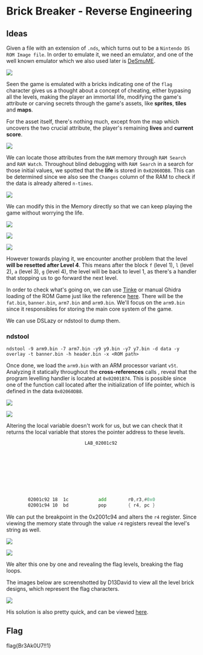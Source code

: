 # Brick Breaker - Reverse Engineering

## Ideas

Given a file with an extension of `.nds`, which turns out to be a `Nintendo DS ROM Image file`. In order to emulate it, we need an emulator, and one of the well known emulator which we also used later is [DeSmuME](http://desmume.org/download/).

![](image/review.png)

Seen the game is emulated with a bricks indicating one of the `flag` character gives us a thought about a concept of cheating, either bypasing all the levels, making the player an immortal life, modifying the game's attribute or carving secrets through the game's assets, like **sprites**, **tiles** and **maps**.

For the asset itself, there's nothing much, except from the map which uncovers the two crucial attribute, the player's remaining **lives** and **current score**.

![](image/maps_view.png)

We can locate those attributes from the `RAM` memory through `RAM Search` and `RAM Watch`. Throughout blind debugging with `RAM Search` in a search for those initial values, we spotted that the **life** is stored in `0x02060DB8`. This can be determined since we also see the `Changes` column of the RAM to check if the data is already altered `n-times`.

![](image/ramsearch.png)

We can modify this in the Memory directly so that we can keep playing the game without worrying the life.

![](image/priorscore.png)

![](image/tamperedscore.png)

![](image/updated_tamper.png)

However towards playing it, we encounter another problem that the level **will be resetted after Level 4**. This means after the block `f` (level 1), `l` (level 2), `a` (level 3), `g` (level 4), the level will be back to level 1, as there's a handler that stopping us to go forward the next level.

In order to check what's going on, we can use [Tinke](https://github.com/pleonex/tinke) or manual Ghidra loading of the ROM Game just like the reference [here](https://www.starcubelabs.com/reverse-engineering-ds/).
There will be the `fat.bin`, `banner.bin`, `arm7.bin` and `arm9.bin`. We'll focus on the `arm9.bin` since it responsibles for storing the main core system of the game.

We can use DSLazy or ndstool to dump them.

### ndstool
```
ndstool -9 arm9.bin -7 arm7.bin -y9 y9.bin -y7 y7.bin -d data -y overlay -t banner.bin -h header.bin -x <ROM path>
```

Once done, we load the `arm9.bin` with an ARM processor variant `v5t`. Analyzing it statically throughout the **cross-references** calls , reveal that the program levelling handler is located at `0x02001B74`.
This is possible since one of the function call located after the initialization of life pointer, which is defined in the data `0x02060DB8`.

![](image/ghidra1.png)

![](image/ghidra2.png)

Altering the local variable doesn't work for us, but we can check that it returns the local variable that stores the pointer address to these levels.

```asm
                             LAB_02001c92                                    XREF[20]:    02001b84 (j) , 02001b92 (j) , 
                                                                                          02001ba0 (j) , 02001bae (j) , 
                                                                                          02001bbc (j) , 02001bca (j) , 
                                                                                          02001bd8 (j) , 02001be6 (j) , 
                                                                                          02001bf4 (j) , 02001c02 (j) , 
                                                                                          02001c10 (j) , 02001c1e (j) , 
                                                                                          02001c2c (j) , 02001c3a (j) , 
                                                                                          02001c48 (j) , 02001c56 (j) , 
                                                                                          02001c64 (j) , 02001c72 (j) , 
                                                                                          02001c80 (j) , 02001c8e (j)   
        02001c92 18  1c           add        r0,r3,#0x0
        02001c94 10  bd           pop        { r4, pc }

```

We can put the breakpoint in the 0x2001c94 and alters the `r4` register. Since viewing the memory state through the value `r4` registers reveal the level's string as well.

![](image/disasm.png)

![](image/levelmemory.png)

We alter this one by one and revealing the flag levels, breaking the flag loops.

The images below are screenshotted by D13David to view all the level brick designs, which represent the flag characters.

![](image/levels.png)

His solution is also pretty quick, and can be viewed [here](https://github.com/D13David/ctf-writeups/tree/main/tenablectf23/rev/brick_breaker).

## Flag

flag{Br3Ak0U7!!1}
